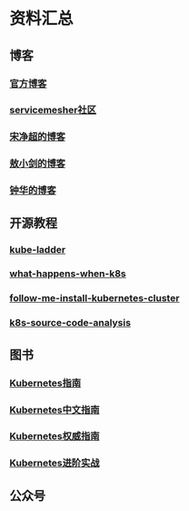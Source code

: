 # 资料汇总

## 博客

### [官方博客](https://kubernetes.io/blog/)

### [servicemesher社区](https://www.servicemesher.com/)

### [宋净超的博客](https://jimmysong.io/)

### [敖小剑的博客](https://skyao.io/)

### [钟华的博客](http://imfox.io/)


### 

## 开源教程

### [kube-ladder](https://github.com/caicloud/kube-ladder)

### [what-happens-when-k8s](https://github.com/jamiehannaford/what-happens-when-k8s)

### [follow-me-install-kubernetes-cluster](https://github.com/opsnull/follow-me-install-kubernetes-cluster)

### [k8s-source-code-analysis](https://github.com/farmer-hutao/k8s-source-code-analysis)

## 图书

### [Kubernetes指南](https://kubernetes.feisky.xyz/)

### [Kubernetes中文指南](https://jimmysong.io/kubernetes-handbook/)

### [Kubernetes权威指南](https://book.douban.com/subject/27112874/)

### [Kubernetes进阶实战](https://book.douban.com/subject/30435129/)

## 公众号
